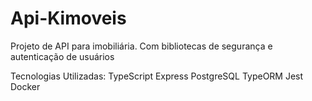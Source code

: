 # Api-Kimoveis
Projeto de API para imobiliária. Com bibliotecas de segurança e autenticação de usuários

Tecnologias Utilizadas:
TypeScript
Express
PostgreSQL
TypeORM
Jest
Docker

